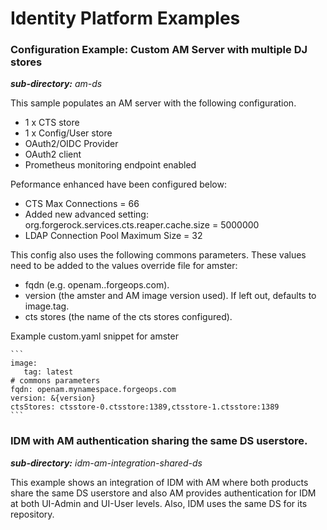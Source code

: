 # Identity Platform Examples

### Configuration Example: Custom AM Server with multiple DJ stores 

***sub-directory:*** *am-ds*

This sample populates an AM server with the following configuration.

* 1 x CTS store
* 1 x Config/User store
* OAuth2/OIDC Provider
* OAuth2 client
* Prometheus monitoring endpoint enabled

Peformance enhanced have been configured below:

* CTS Max Connections = 66
* Added new advanced setting: org.forgerock.services.cts.reaper.cache.size = 5000000
* LDAP Connection Pool Maximum Size = 32

This config also uses the following commons parameters.  These values need to be
added to the values override file for amster:
* fqdn (e.g. openam.<namespace>.forgeops.com).
* version (the amster and AM image version used).  If left out, defaults to image.tag.
* cts stores (the name of the cts stores configured).

Example custom.yaml snippet for amster

    ```
    image:
       tag: latest
    # commons parameters
    fqdn: openam.mynamespace.forgeops.com
    version: &{version}
    ctsStores: ctsstore-0.ctsstore:1389,ctsstore-1.ctsstore:1389
    ```

### IDM with AM authentication sharing the same DS userstore.

***sub-directory:*** *idm-am-integration-shared-ds*

This example shows an integration of IDM with AM where both products share the same DS userstore and also AM provides authentication for IDM at both UI-Admin and UI-User levels. Also, IDM uses the same DS for its repository.
